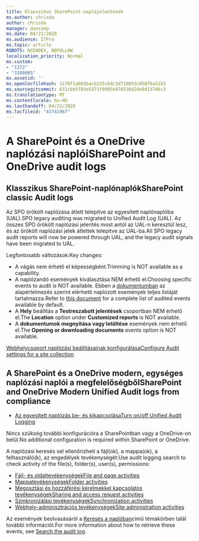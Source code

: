 ```yaml
---
title: Klasszikus SharePoint-naplójelentések
ms.author: chrisda
author: chrisda
manager: dansimp
ms.date: 04/21/2020
ms.audience: ITPro
ms.topic: article
ROBOTS: NOINDEX, NOFOLLOW
localization_priority: Normal
ms.custom:
- "1372"
- "3100005"
ms.assetid: ''
ms.openlocfilehash: 3270f1ab03bacb235cbdc3d710053c858f0a5183
ms.sourcegitcommit: 631cbb5f03e5371f0995e976536d24e9d13746c3
ms.translationtype: MT
ms.contentlocale: hu-HU
ms.lasthandoff: 04/22/2020
ms.locfileid: "43741967"
---
```

# <a name="sharepoint-and-onedrive-audit-logs"></a><span data-ttu-id="6e596-102">A SharePoint és a OneDrive naplózási naplói</span><span class="sxs-lookup"><span data-stu-id="6e596-102">SharePoint and OneDrive audit logs</span></span>

## <a name="sharepoint-classic-audit-logs"></a><span data-ttu-id="6e596-103">Klasszikus SharePoint-naplónaplók</span><span class="sxs-lookup"><span data-stu-id="6e596-103">SharePoint classic Audit logs</span></span>

<span data-ttu-id="6e596-104">Az SPO örökölt naplózása átlett telepítve az egyesített naplónaplóba (UAL).</span><span class="sxs-lookup"><span data-stu-id="6e596-104">SPO legacy auditing was migrated to Unified Audit Log (UAL).</span></span> <span data-ttu-id="6e596-105">Az összes SPO örökölt naplózási jelentés most antól az UAL-n keresztül lesz, és az örökölt naplózási jelek átlettek telepítve az UAL-ba.</span><span class="sxs-lookup"><span data-stu-id="6e596-105">All SPO legacy audit reports will now be powered through UAL, and the legacy audit signals have been migrated to UAL.</span></span>

<span data-ttu-id="6e596-106">Legfontosabb változások:</span><span class="sxs-lookup"><span data-stu-id="6e596-106">Key changes:</span></span>

* <span data-ttu-id="6e596-107">A vágás nem érhető el képességként.</span><span class="sxs-lookup"><span data-stu-id="6e596-107">Trimming is NOT available as a capability.</span></span>
* <span data-ttu-id="6e596-108">A naplózandó események kiválasztása NEM érhető el.</span><span class="sxs-lookup"><span data-stu-id="6e596-108">Choosing specific events to audit is NOT available.</span></span> <span data-ttu-id="6e596-109">Ebben a [dokumentumban](https://docs.microsoft.com/office365/securitycompliance/search-the-audit-log-in-security-and-compliance) az alapértelmezés szerint elérhető naplózott események teljes listáját tartalmazza.</span><span class="sxs-lookup"><span data-stu-id="6e596-109">Refer to [this document](https://docs.microsoft.com/office365/securitycompliance/search-the-audit-log-in-security-and-compliance) for a complete list of audited events available by default.</span></span>
* <span data-ttu-id="6e596-110">A **Hely** beállítás a **Testreszabott jelentések** csoportban NEM érhető el.</span><span class="sxs-lookup"><span data-stu-id="6e596-110">The **Location** option under **Customized reports** is NOT available.</span></span>
* <span data-ttu-id="6e596-111">A **dokumentumok megnyitása vagy letöltése** események nem érhető el.</span><span class="sxs-lookup"><span data-stu-id="6e596-111">The **Opening or downloading documents** events option is NOT available.</span></span>

[<span data-ttu-id="6e596-112">Webhelycsoport naplózási beállításainak konfigurálása</span><span class="sxs-lookup"><span data-stu-id="6e596-112">Configure Audit settings for a site collection</span></span>](https://support.office.com/article/Configure-audit-settings-for-a-site-collection-A9920C97-38C0-44F2-8BCB-4CF1E2AE22D2)

## <a name="sharepoint-and-onedrive-modern-unified-audit-logs-from-compliance"></a><span data-ttu-id="6e596-113">A SharePoint és a OneDrive modern, egységes naplózási naplói a megfelelőségből</span><span class="sxs-lookup"><span data-stu-id="6e596-113">SharePoint and OneDrive Modern Unified Audit logs from compliance</span></span>

* [<span data-ttu-id="6e596-114">Az egyesített naplózás be- és kikapcsolása</span><span class="sxs-lookup"><span data-stu-id="6e596-114">Turn on/off Unified Audit Logging</span></span>](https://docs.microsoft.com/office365/securitycompliance/turn-audit-log-search-on-or-off) 

<span data-ttu-id="6e596-115">Nincs szükség további konfigurációra a SharePointban vagy a OneDrive-on belül.</span><span class="sxs-lookup"><span data-stu-id="6e596-115">No additional configuration is required within SharePoint or OneDrive.</span></span>

<span data-ttu-id="6e596-116">A naplózási keresés sel ellenőrizheti a fájl(ok), a mappa(ok), a felhasználó(k), az engedélyek tevékenységét:</span><span class="sxs-lookup"><span data-stu-id="6e596-116">Use audit logging search to check activity of the file(s), folder(s), user(s), permissions:</span></span>

* [<span data-ttu-id="6e596-117">Fájl- és oldaltevékenységek</span><span class="sxs-lookup"><span data-stu-id="6e596-117">File and page activities</span></span>](https://docs.microsoft.com/office365/securitycompliance/search-the-audit-log-in-security-and-compliance)
* [<span data-ttu-id="6e596-118">Mappatevékenységek</span><span class="sxs-lookup"><span data-stu-id="6e596-118">Folder activities</span></span>](https://docs.microsoft.com/office365/securitycompliance/search-the-audit-log-in-security-and-compliance#folder-activities)
* [<span data-ttu-id="6e596-119">Megosztási és hozzáférési kérelmekkel kapcsolatos tevékenységek</span><span class="sxs-lookup"><span data-stu-id="6e596-119">Sharing and access request activities</span></span>](https://docs.microsoft.com/office365/securitycompliance/search-the-audit-log-in-security-and-compliance#sharing-and-access-request-activities)
* [<span data-ttu-id="6e596-120">Szinkronizálási tevékenységek</span><span class="sxs-lookup"><span data-stu-id="6e596-120">Synchronization activities</span></span>](https://docs.microsoft.com/office365/securitycompliance/search-the-audit-log-in-security-and-compliance#synchronization-activities)
* [<span data-ttu-id="6e596-121">Webhely-adminisztrációs tevékenységek</span><span class="sxs-lookup"><span data-stu-id="6e596-121">Site administration activities</span></span>](https://docs.microsoft.com/office365/securitycompliance/search-the-audit-log-in-security-and-compliance#site-administration-activities)

<span data-ttu-id="6e596-122">Az események beolvasásáról a [Keresés a naplóban](https://docs.microsoft.com/office365/securitycompliance/search-the-audit-log-in-security-and-compliance#search-the-audit-log)című témakörben talál további információt.</span><span class="sxs-lookup"><span data-stu-id="6e596-122">For more information about how to retrieve these events, see [Search the audit log](https://docs.microsoft.com/office365/securitycompliance/search-the-audit-log-in-security-and-compliance#search-the-audit-log).</span></span>
